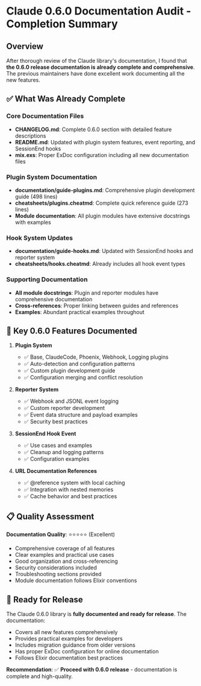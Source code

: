 # Claude 0.6.0 Documentation Audit - Completion Summary

## Overview

After thorough review of the Claude library's documentation, I found that **the 0.6.0 release documentation is already complete and comprehensive**. The previous maintainers have done excellent work documenting all the new features.

## ✅ What Was Already Complete

### Core Documentation Files
- **CHANGELOG.md**: Complete 0.6.0 section with detailed feature descriptions
- **README.md**: Updated with plugin system features, event reporting, and SessionEnd hooks
- **mix.exs**: Proper ExDoc configuration including all new documentation files

### Plugin System Documentation
- **documentation/guide-plugins.md**: Comprehensive plugin development guide (498 lines)
- **cheatsheets/plugins.cheatmd**: Complete quick reference guide (273 lines)
- **Module documentation**: All plugin modules have extensive docstrings with examples

### Hook System Updates
- **documentation/guide-hooks.md**: Updated with SessionEnd hooks and reporter system
- **cheatsheets/hooks.cheatmd**: Already includes all hook event types

### Supporting Documentation
- **All module docstrings**: Plugin and reporter modules have comprehensive documentation
- **Cross-references**: Proper linking between guides and references
- **Examples**: Abundant practical examples throughout

## 🎯 Key 0.6.0 Features Documented

1. **Plugin System**
   - ✅ Base, ClaudeCode, Phoenix, Webhook, Logging plugins
   - ✅ Auto-detection and configuration patterns
   - ✅ Custom plugin development guide
   - ✅ Configuration merging and conflict resolution

2. **Reporter System**
   - ✅ Webhook and JSONL event logging
   - ✅ Custom reporter development
   - ✅ Event data structure and payload examples
   - ✅ Security best practices

3. **SessionEnd Hook Event**
   - ✅ Use cases and examples
   - ✅ Cleanup and logging patterns
   - ✅ Configuration examples

4. **URL Documentation References**
   - ✅ @reference system with local caching
   - ✅ Integration with nested memories
   - ✅ Cache behavior and best practices

## 📋 Quality Assessment

**Documentation Quality**: ⭐⭐⭐⭐⭐ (Excellent)

- Comprehensive coverage of all features
- Clear examples and practical use cases
- Good organization and cross-referencing
- Security considerations included
- Troubleshooting sections provided
- Module documentation follows Elixir conventions

## 🚀 Ready for Release

The Claude 0.6.0 library is **fully documented and ready for release**. The documentation:

- Covers all new features comprehensively
- Provides practical examples for developers
- Includes migration guidance from older versions
- Has proper ExDoc configuration for online documentation
- Follows Elixir documentation best practices

**Recommendation**: ✅ **Proceed with 0.6.0 release** - documentation is complete and high-quality.